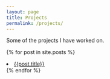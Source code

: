 ```yaml
---
layout: page
title: Projects
permalink: /projects/
---
```


Some of the projects I have worked on.

{% for post in site.posts %}
  <li><a href= "{{ post.url }}">{{post.title}}</a></li>
{% endfor %}
